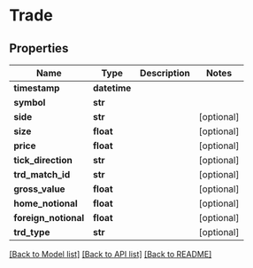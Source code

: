 # Trade

## Properties
Name | Type | Description | Notes
------------ | ------------- | ------------- | -------------
**timestamp** | **datetime** |  | 
**symbol** | **str** |  | 
**side** | **str** |  | [optional] 
**size** | **float** |  | [optional] 
**price** | **float** |  | [optional] 
**tick_direction** | **str** |  | [optional] 
**trd_match_id** | **str** |  | [optional] 
**gross_value** | **float** |  | [optional] 
**home_notional** | **float** |  | [optional] 
**foreign_notional** | **float** |  | [optional] 
**trd_type** | **str** |  | [optional] 

[[Back to Model list]](../README.md#documentation-for-models) [[Back to API list]](../README.md#documentation-for-api-endpoints) [[Back to README]](../README.md)


